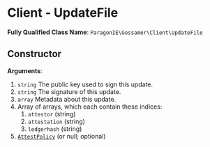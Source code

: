 # Client - UpdateFile

**Fully Qualified Class Name**: `ParagonIE\Gossamer\Client\UpdateFile`

## Constructor

**Arguments**:

1. `string` The public key used to sign this update.
2. `string` The signature of this update.
3. `array` Metadata about this update.
4. Array of arrays, which each contain these indices:
    1. `attestor` (string)
    2. `attestation` (string)
    3. `ledgerhash` (string)
5. [`AttestPolicy`](AttestPolicy.md) (or null; optional)

